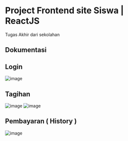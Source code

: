 # Project Frontend site Siswa | ReactJS

Tugas Akhir dari sekolahan

## Dokumentasi

## Login
![image](https://user-images.githubusercontent.com/63836648/116701136-c313cf80-a9f1-11eb-9008-c59e388cbdd9.png)

## Tagihan
![image](https://user-images.githubusercontent.com/63836648/116701273-eb9bc980-a9f1-11eb-8473-7350909ec611.png)
![image](https://user-images.githubusercontent.com/63836648/116701285-f191aa80-a9f1-11eb-9e85-cde5599a8052.png)

## Pembayaran ( History )
![image](https://user-images.githubusercontent.com/63836648/116701363-05d5a780-a9f2-11eb-83ec-a7084bf39563.png)

